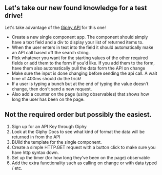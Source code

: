 ## Let's take our new found knowledge for a test drive!

Let's take advantage of the [Giphy API](https://giphy.com/) for this one!

* Create a new single component app. The component should simply have a text field and a div to display your list of returned items to. 
* When the user enters in text into the field it should automatically make an API call based off the search string. 
* Pick whatever you want for the starting values of the other required fields or add them to the form if you'd like. If you add them to the form, have them also automatically pull the data form the API on change
* Make sure the input is done changing before sending the api call. A wait time of 400ms should do the trick!
* If a user is typing a bunch but at the end of typing the value doesn't change, then don't send a new request.
* Also add a counter on the page (using observables) that shows how long the user has been on the page. 

## Not the required order but possibly the easiest.
1. Sign up for an API Key through Giphy
2. Look at the Giphy Docs to see what kind of format the data will be returned in from the API
3. BUild the template for the single component.
4. Create a simple HTTP.GET request with a button click to make sure you have http syntax down.
5. Set up the timer (for how long they've been on the page) observable
6. Add the extra functionality such as calling on change or with data typed / etc.